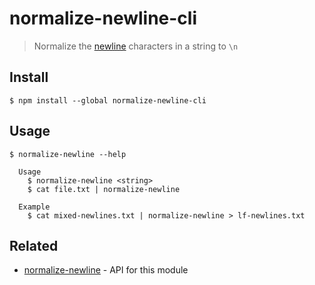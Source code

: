 # normalize-newline-cli

> Normalize the [newline](https://en.wikipedia.org/wiki/Newline) characters in a string to `\n`

## Install

```
$ npm install --global normalize-newline-cli
```

## Usage

```
$ normalize-newline --help

  Usage
    $ normalize-newline <string>
    $ cat file.txt | normalize-newline

  Example
    $ cat mixed-newlines.txt | normalize-newline > lf-newlines.txt
```

## Related

- [normalize-newline](https://github.com/sindresorhus/normalize-newline) - API for this module
